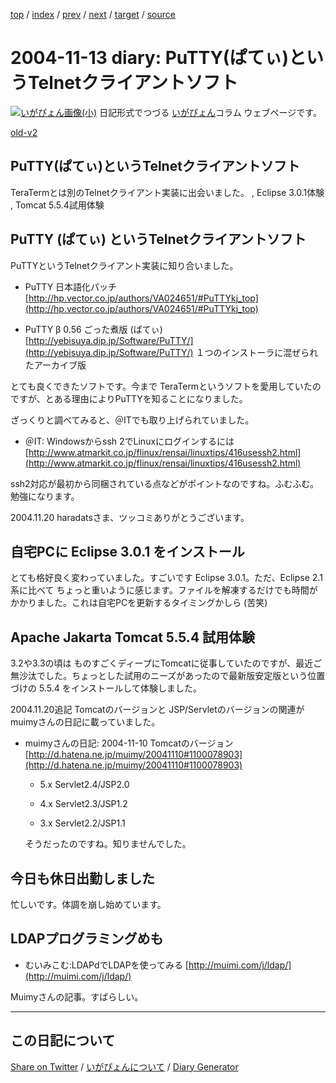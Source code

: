 [top](https://igapyon.github.io/diary/) 
 / [index](https://igapyon.github.io/diary/2004/index.html) 
 / [prev](https://igapyon.github.io/diary/2004/ig041107.html) 
 / [next](https://igapyon.github.io/diary/2004/ig041114.html) 
 / [target](https://igapyon.github.io/diary/2004/ig041113.html) 
 / [source](https://github.com/igapyon/diary/blob/gh-pages/2004/ig041113.html.src.md) 

2004-11-13 diary: PuTTY(ぱてぃ)というTelnetクライアントソフト
=====================================================================================================
[![いがぴょん画像(小)](https://igapyon.github.io/diary/images/iga200306s.jpg "いがぴょん")](https://igapyon.github.io/diary/memo/memoigapyon.html) 日記形式でつづる [いがぴょん](https://igapyon.github.io/diary/memo/memoigapyon.html)コラム ウェブページです。

[old-v2](ig041113-orig.html)

## PuTTY(ぱてぃ)というTelnetクライアントソフト

TeraTermとは別のTelnetクライアント実装に出会いました。 , Eclipse 3.0.1体験 , Tomcat 5.5.4試用体験


## PuTTY (ぱてぃ) というTelnetクライアントソフト

PuTTYというTelnetクライアント実装に知り合いました。

* PuTTY 日本語化パッチ
  [http://hp.vector.co.jp/authors/VA024651/#PuTTYkj_top](http://hp.vector.co.jp/authors/VA024651/#PuTTYkj_top)
  
* PuTTY β 0.56 ごった煮版 (ぱてぃ) 
  [http://yebisuya.dip.jp/Software/PuTTY/](http://yebisuya.dip.jp/Software/PuTTY/)
  １つのインストーラに混ぜられたアーカイブ版

とても良くできたソフトです。今まで TeraTermというソフトを愛用していたのですが、とある理由によりPuTTYを知ることになりました。

ざっくりと調べてみると、＠ITでも取り上げられていました。

* ＠IT: Windowsからssh 2でLinuxにログインするには
  [http://www.atmarkit.co.jp/flinux/rensai/linuxtips/416usessh2.html](http://www.atmarkit.co.jp/flinux/rensai/linuxtips/416usessh2.html)

ssh2対応が最初から同梱されている点などがポイントなのですね。ふむふむ。勉強になります。

2004.11.20
haradatsさま、ツッコミありがとうございます。

## 自宅PCに Eclipse 3.0.1 をインストール

とても格好良く変わっていました。すごいです Eclipse 3.0.1。ただ、Eclipse 2.1系に比べて ちょっと重いように感じます。ファイルを解凍するだけでも時間がかかりました。これは自宅PCを更新するタイミングかしら
(苦笑)

## Apache Jakarta Tomcat 5.5.4 試用体験

3.2や3.3の頃は ものすごくディープにTomcatに従事していたのですが、最近ご無沙汰でした。ちょっとした試用のニーズがあったので最新版安定版という位置づけの
5.5.4 をインストールして体験しました。

2004.11.20追記 Tomcatのバージョンと JSP/Servletのバージョンの関連がmuimyさんの日記に載っていました。

* muimyさんの日記: 2004-11-10 Tomcatのバージョン
  [http://d.hatena.ne.jp/muimy/20041110#1100078903](http://d.hatena.ne.jp/muimy/20041110#1100078903)
  
  * 5.x Servlet2.4/JSP2.0
    
  * 4.x   Servlet2.3/JSP1.2
    
  * 3.x   Servlet2.2/JSP1.1
  

  そうだったのですね。知りませんでした。

## 今日も休日出勤しました

忙しいです。体調を崩し始めています。

## LDAPプログラミングめも

* むいみこむ:LDAPdでLDAPを使ってみる
  [http://muimi.com/j/ldap/](http://muimi.com/j/ldap/)

Muimyさんの記事。すばらしい。

----------------------------------------------------------------------------------------------------

## この日記について

[Share on Twitter](https://twitter.com/intent/tweet?hashtags=igapyon%2Cdiary%2C%E3%81%84%E3%81%8C%E3%81%B4%E3%82%87%E3%82%93&text=%E3%81%93%E3%81%AE%E6%97%A5%E8%A8%98%E3%81%AB%E3%81%A4%E3%81%84%E3%81%A6&url=https%3A%2F%2Figapyon.github.io%2Fdiary%2Ftemplate-footer) / [いがぴょんについて](https://igapyon.github.io/diary/memo/memoigapyon.html) / [Diary Generator](https://github.com/igapyon/igapyonv3)
